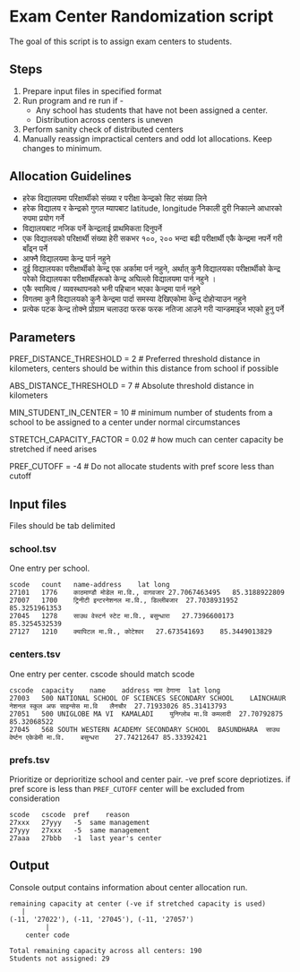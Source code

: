 # Exam Center Randomization script
The goal of this script is to assign exam centers to students.

## Steps
1. Prepare input files in specified format
2. Run program and re run if - 
   * Any school has students that have not been assigned a center.
   * Distribution across centers is uneven
3. Perform sanity check of distributed centers 
4. Manually reassign impractical centers and odd lot allocations. Keep changes to minimum. 

## Allocation Guidelines

- हरेक विद्यालयमा परिक्षार्थीको संख्या र परीक्षा केन्द्रको सिट संख्या लिने
- हरेक विद्यालय र केन्द्रको गुगल म्यापबाट latitude, longitude निकाली दुरी निकाल्ने आधारको रुपमा प्रयोग गर्ने
- विद्यालयबाट नजिक पर्ने केन्द्रलाई प्राथमिकता दिनुपर्ने
- एक विद्यालयको परिक्षार्थी संख्या हेरी सकभर १००, २०० भन्दा बढी परीक्षार्थी एकै केन्द्रमा नपर्ने गरी बाँढ्न पर्ने
- आफ्नै विद्यालयमा केन्द्र पार्न नहुने
- दुई विद्यालयका परीक्षार्थीको केन्द्र एक अर्कामा पर्न नहुने, अर्थात् कुनै विद्यालयका परीक्षार्थीको केन्द्र परेको विद्यालयका परीक्षार्थीहरूको केन्द्र अघिल्लो विद्यालयमा पार्न नहुने ।
- एकै स्वामित्व / व्यवस्थापनको भनी पहिचान भएका केन्द्रमा पार्न नहुने  
- विगतमा कुनै विद्यालयको कुनै केन्द्रमा पार्दा समस्या देखिएकोमा केन्द्र दोहोऱ्याउन नहुने 
- प्रत्येक पटक केन्द्र तोक्ने प्रोग्राम चलाउदा फरक फरक नतिजा आउने गरी ऱ्यान्डमाइज भएको हुनु पर्ने 

## Parameters 

PREF_DISTANCE_THRESHOLD = 2  # Preferred threshold distance in kilometers, centers should be within this distance from school if possible

ABS_DISTANCE_THRESHOLD = 7  # Absolute threshold distance in kilometers

MIN_STUDENT_IN_CENTER = 10  # minimum number of students from a school to be assigned to a center under normal circumstances

STRETCH_CAPACITY_FACTOR = 0.02  # how much can center capacity be stretched if need arises

PREF_CUTOFF = -4 # Do not allocate students with pref score less than cutoff


## Input files
Files should be tab delimited

### school.tsv
One entry per school. 

    scode	count	name-address	lat	long
    27101	1776	काठमाण्डौ मोडेल मा.वि., वागवजार	27.7067463495	85.3188922809
    27007	1700	ट्रिनीटी इन्टरनेशनल मा.वि., डिल्लीबजार	27.7038931952	85.3251961353
    27045	1278	साउथ वेस्टर्न स्टेट मा.वि., बसुन्धारा	27.7396600173	85.3254532539
    27127	1210	क्यापिटल मा.वि., कोटेश्वर	27.673541693	85.3449013829

### centers.tsv
One entry per center. cscode should match scode

    cscode	capacity	name	address	नाम	ठेगाना	lat	long
    27003	500	NATIONAL SCHOOL OF SCIENCES SECONDARY SCHOOL	LAINCHAUR	नेशनल स्कुल अफ साइन्सेस मा.वि	लैनचौर	27.71933026	85.31413793
    27051	500	UNIGLOBE MA VI	KAMALADI	युनिग्लोब मा.वि	कमलादी	27.70792875	85.32068522
    27045	568	SOUTH WESTERN ACADEMY SECONDARY SCHOOL	BASUNDHARA	साउथ वेर्ष्टन एकेडेमी मा.वि.	बसुन्धरा	27.74212647	85.33392421

### prefs.tsv
Prioritize or deprioritize school and center pair. -ve pref score depriotizes. if pref score is less than `PREF_CUTOFF` center will be excluded from consideration

    scode	cscode	pref	reason
    27xxx	27yyy	-5	same management
    27yyy	27xxx	-5	same management
    27aaa	27bbb	-1  last year's center


## Output
Console output contains information about center allocation run.  

    remaining capacity at center (-ve if stretched capacity is used)
       |
    (-11, '27022'), (-11, '27045'), (-11, '27057')
             |
        center code

    Total remaining capacity across all centers: 190
    Students not assigned: 29

